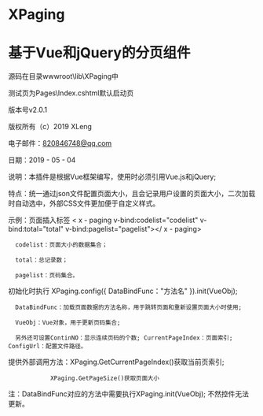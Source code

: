 # XPaging
# 基于Vue和jQuery的分页组件

源码在目录wwwroot\lib\XPaging中

测试页为Pages\Index.cshtml默认启动页

版本号v2.0.1

版权所有（c）2019 XLeng

电子邮件：820846748@qq.com

日期：2019 - 05 - 04

说明：本插件是根据Vue框架编写，使用时必须引用Vue.js和jQuery;

特点：统一通过json文件配置页面大小，且会记录用户设置的页面大小，二次加载时自动选中，外部CSS文件更加便于自定义样式。
 
示例：页面插入标签 < x - paging v-bind:codelist="codelist" v-bind:total="total" v-bind:pagelist="pagelist"></ x - paging>

      codelist：页面大小的数据集合； 
      
      total：总记录数；
      
      pagelist：页码集合。

初始化时执行 XPaging.config({ DataBindFunc："方法名" }).init(VueObj);

      DataBindFunc：加载页面数据的方法名称，用于跳转页面和重新设置页面大小时使用;
      
      VueObj：Vue对象，用于更新页码集合;
      
      另外还可设置ContinNO：显示连续页码的个数; CurrentPageIndex：页面索引; ConfigUrl：配置文件路径。
         
提供外部调用方法：XPaging.GetCurrentPageIndex()获取当前页索引; 

                XPaging.GetPageSize()获取页面大小

注：DataBindFunc对应的方法中需要执行XPaging.init(VueObj); 不然控件无法更新。
